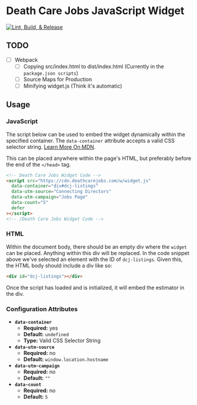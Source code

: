 # Death Care Jobs JavaScript Widget

[![Lint, Build, & Release](https://github.com/disruptmedia/dcj-widget/actions/workflows/lint-and-release.yml/badge.svg?branch=main)](https://github.com/disruptmedia/dcj-widget/actions/workflows/lint-and-release.yml)

## TODO

- [ ] Webpack
  - [ ] Copying src/index.html to dist/index.html (Currently in the `package.json scripts`)
  - [ ] Source Maps for Production
  - [ ] Minifying widget.js (Think it's automatic)
## Usage

### JavaScript

The script below can be used to embed the widget dynamically within the specified container. The `data-container` attribute accepts a valid CSS selector string. [Learn More On MDN](https://developer.mozilla.org/en-US/docs/Web/API/Document/querySelector#parameters).

This can be placed anywhere within the page's HTML, but preferably before the end of the `</head>` tag.

```html
<!-- Death Care Jobs Widget Code -->
<script src="https://cdn.deathcarejobs.com/w/widget.js"
  data-container="div#dcj-listings"
  data-utm-source="Connecting Directors"
  data-utm-campaign="Jobs Page"
  data-count="5"
  defer
></script>
<!-- /Death Care Jobs Widget Code -->
```

### HTML

Within the document body, there should be an empty div where the `widget` can be placed. Anything within this div will be replaced. In the code snippet above we've selected an element with the ID of `dcj-listings`. Given this, the HTML body should include a div like so:

```html
<div id="dcj-listings"></div>
```

Once the script has loaded and is initialized, it will embed the estimator in the div.

### Configuration Attributes

* **`data-container`**
  * **Required:** yes
  * **Default:** `undefined`
  * **Type:** Valid CSS Selector String
* **`data-utm-source`**
  * **Required:** no
  * **Default:** `window.location.hostname`
* **`data-utm-campaign`**
  * **Required:** no
  * **Default:** `""`
* **`data-count`**
  * **Required:** no
  * **Default:** `5`
